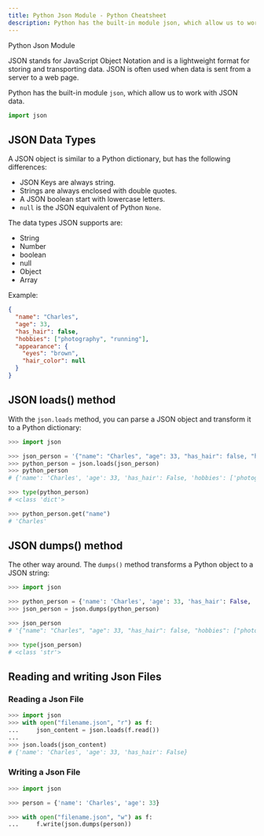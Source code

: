 ```yaml
---
title: Python Json Module - Python Cheatsheet
description: Python has the built-in module json, which allow us to work with JSON (JavaScript Object Notation) data.
---
```


<base-title :title="frontmatter.title" :description="frontmatter.description">
Python Json Module
</base-title>

JSON stands for JavaScript Object Notation and is a lightweight format for storing and transporting data. JSON is often used when data is sent from a server to a web page.

Python has the built-in module `json`, which allow us to work with JSON data.

```python
import json
```

## JSON Data Types

A JSON object is similar to a Python dictionary, but has the following differences:

- JSON Keys are always string.
- Strings are always enclosed with double quotes.
- A JSON boolean start with lowercase letters.
- `null` is the JSON equivalent of Python `None`.

The data types JSON supports are:

- String
- Number
- boolean
- null
- Object
- Array

Example:

```json
{
  "name": "Charles",
  "age": 33,
  "has_hair": false,
  "hobbies": ["photography", "running"],
  "appearance": {
    "eyes": "brown",
    "hair_color": null
  }
}
```

## JSON loads() method

With the `json.loads` method, you can parse a JSON object and transform it to a Python dictionary:

```python
>>> import json

>>> json_person = '{"name": "Charles", "age": 33, "has_hair": false, "hobbies": ["photography", "running"]}'
>>> python_person = json.loads(json_person)
>>> python_person
# {'name': 'Charles', 'age': 33, 'has_hair': False, 'hobbies': ['photography', 'running']}

>>> type(python_person)
# <class 'dict'>

>>> python_person.get("name")
# 'Charles'
```

## JSON dumps() method

The other way around. The `dumps()` method transforms a Python object to a JSON string:

```python
>>> import json

>>> python_person = {'name': 'Charles', 'age': 33, 'has_hair': False, 'hobbies': ['photography', 'running']}
>>> json_person = json.dumps(python_person)

>>> json_person
# '{"name": "Charles", "age": 33, "has_hair": false, "hobbies": ["photography", "running"]}'

>>> type(json_person)
# <class 'str'>
```

## Reading and writing Json Files

### Reading a Json File

```python
>>> import json
>>> with open("filename.json", "r") as f:
...     json_content = json.loads(f.read())
...
>>> json.loads(json_content)
# {'name': 'Charles', 'age': 33, 'has_hair': False}
```

### Writing a Json File

```python
>>> import json

>>> person = {'name': 'Charles', 'age': 33}

>>> with open("filename.json", "w") as f:
...     f.write(json.dumps(person))
```

